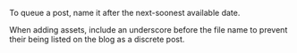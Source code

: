 To queue a post, name it after the next-soonest available date.

When adding assets, include an underscore before the file name to prevent their being listed on the blog as a discrete post.